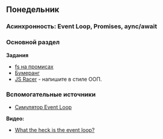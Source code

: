 ## Понедельник


### Асинхронность: Event Loop, Promises, aync/await
### Основной раздел

**Задания**

- [fs на промисах](../../../../core-async-promisify-fs)
- [Бумеранг](../../../../core-async-boomerang)
- [JS Racer](../../../../core-algorithm-racer-1) - напишите в стиле ООП.


### Вспомогательные источники
- [Симулятор Event Loop](http://latentflip.com/loupe)

**Видео:**
- [What the heck is the event loop?](https://www.youtube.com/watch?v=8aGhZQkoFbQ)
